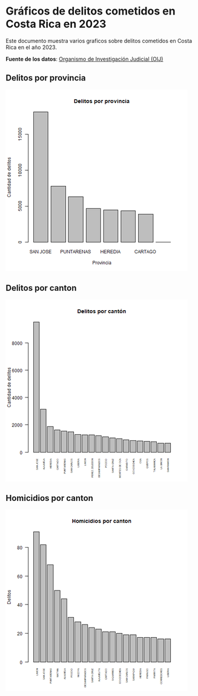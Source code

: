 # Gráficos de delitos cometidos en Costa Rica en 2023
Este documento muestra varios graficos sobre delitos cometidos en Costa Rica en el año 2023.

**Fuente de los datos**: [Organismo de Investigación Judicial (OIJ)](https://sitiooij.poder-judicial.go.cr/index.php/ayuda/servicios-policiales/servicios-a-organizaciones/indice-de-transparencia-del-sector-publico-costarricense/datos-abiertos)

## Delitos por provincia


![](delitos-x-provincia.png)


## Delitos por canton


![](delitos-x-20-cantones.png)

## Homicidios por canton


![](homicidios-x-20-cantones.png)